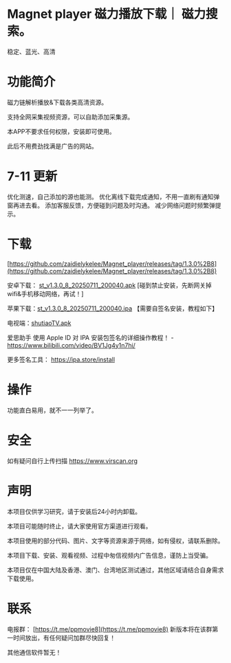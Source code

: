 # Magnet player  磁力播放下载｜ 磁力搜索。

稳定、蓝光、高清 

# 功能简介

磁力链解析播放&下载各类高清资源。 

支持全网采集视频资源，可以自助添加采集源。

本APP不要求任何权限，安装即可使用。

此后不用费劲找满是广告的网站。


# 7-11 更新
优化测速，自己添加的源也能测。
优化离线下载完成通知，不用一直刷有通知弹窗再进去看。
添加客服反馈，方便碰到问题及时沟通。
减少网络问题时频繁弹提示。

# 下载

[https://github.com/zaidielykelee/Magnet_player/releases/tag/1.3.0%2B8](https://github.com/zaidielykelee/Magnet_player/releases/tag/1.3.0%2B8)

安卓下载： [st_v1.3.0_8_20250711_200040.apk](https://github.com/zaidielykelee/Magnet_player/releases/download/1.3.0%2B8/st_v1.3.0_8_20250711_200040.apk) [碰到禁止安装，先断网关掉wifi&手机移动网络，再试！]

苹果下载：[st_v1.3.0_8_20250711_200040.ipa](https://github.com/zaidielykelee/Magnet_player/releases/download/1.3.0%2B8/st_v1.3.0_8_20250711_200040.ipa) 【需要自签名安装，教程如下】

电视端：[shutiaoTV.apk](https://github.com/zaidielykelee/Magnet_player/releases/download/1.2.0%2B7/shutiaoTV.apk) 


爱思助手 使用 Apple ID 对 IPA 安装包签名的详细操作教程！ - https://www.bilibili.com/video/BV1Jg4y1n7hi/

更多签名工具： https://ipa.store/install

# 操作

功能直白易用，就不一一列举了。

# 安全

如有疑问自行上传扫描 https://www.virscan.org

# 声明

本项目仅供学习研究，请于安装后24小时内卸载。

本项目可能随时终止，请大家使用官方渠道进行观看。

本项目使用的部分代码、图片、文字等资源来源于网络，如有侵权，请联系删除。

本项目下载、安装、观看视频、过程中匆信视频内广告信息，谨防上当受骗。

本项目仅在中国大陆及香港、澳门、台湾地区测试通过，其他区域请结合自身需求下载使用。


# 联系

电报群： [https://t.me/ppmovie8](https://t.me/ppmovie8)  新版本将在该群第一时间放出，有任何疑问加群尽快回复！

其他通信软件暂无！

